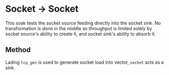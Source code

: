 # Socket -> Socket

This soak tests the socket source feeding directly into the socket sink. No
transformation is done in the middle so throughput is limited solely by
socket source's ability to create it, and socket sink's ability to absorb it.

## Method

Lading `tcp_gen` is used to generate socket load into vector, `socket` acts as a
sink.
